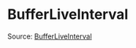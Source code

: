 # BufferLiveInterval

Source: [BufferLiveInterval](../../csrc/device_lower/pass/alias_memory.cpp#L336)
